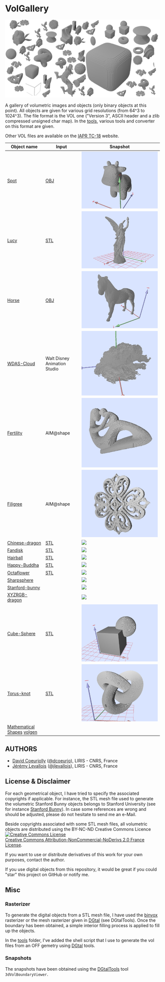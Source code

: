 # VolGallery

![](output.png)

A gallery of volumetric images and objects (only binary objects at
this point). All objects are given for
various grid resolutions (from 64^3 to 1024^3). The file format is the VOL one ("Version 3",
ASCII header and a zlib compressed unsigned char map). In the
[tools](https://github.com/dcoeurjo/VolGallery/tree/master/tools),
various tools and converter on this format are given.

Other  VOL files are available on the [IAPR TC-18](http://tc18.org) website.


Object name | Input | Snapshot
----------- | ----- | --------
[Spot](https://github.com/dcoeurjo/VolGallery/tree/master/Spot) | [OBJ](https://github.com/dcoeurjo/VolGallery/tree/master/Spot/spot.obj) | ![](Spot/spot.png)
[Lucy](https://github.com/dcoeurjo/VolGallery/tree/master/Lucy) | [STL](https://github.com/dcoeurjo/VolGallery/tree/master/Lucy/lucy.stl) | ![](Lucy/lucy.png)
[Horse](https://github.com/dcoeurjo/VolGallery/tree/master/Horse) | [OBJ](https://github.com/dcoeurjo/VolGallery/tree/master/Horse/horse.obj) | ![](Horse/horse.png)
[WDAS-Cloud](https://github.com/dcoeurjo/VolGallery/tree/master/WDAS-Cloud) | Walt Disney Animation Studio | ![](WDAS-Cloud/wdas_cloud.png)
[Fertility](https://github.com/dcoeurjo/VolGallery/tree/master/Fertility) | AIM@shape | ![](Fertility/fertility.png)
[Filigree](https://github.com/dcoeurjo/VolGallery/tree/master/Filigree) | AIM@shape | ![](Filigree/filigree.png)
[Chinese-dragon](https://github.com/dcoeurjo/VolGallery/tree/master/Chinese-dragon) | [STL](https://github.com/dcoeurjo/VolGallery/tree/master/Chinese-dragon/dragon.stl) | ![](Chinese-dragon/dragon.png)
[Fandisk](https://github.com/dcoeurjo/VolGallery/tree/master/Fandisk) | [STL](https://github.com/dcoeurjo/VolGallery/tree/master/Fandisk/fandisk.stl) | ![](Fandisk/fandisk.png)
[Hairball](https://github.com/dcoeurjo/VolGallery/tree/master/Hairball) | [STL](https://github.com/dcoeurjo/VolGallery/tree/master/Hairball/hairball.obj.gz) | ![](Hairball/hairball.png)
[Happy-Buddha](https://github.com/dcoeurjo/VolGallery/tree/master/Happy-Buddha) | [STL](https://github.com/dcoeurjo/VolGallery/tree/master/Happy-Buddha/buddha.stl) | ![](Happy-Buddha/buddha.png)
[Octaflower](https://github.com/dcoeurjo/VolGallery/tree/master/Octaflower) | [STL](https://github.com/dcoeurjo/VolGallery/tree/master/Octaflower/octa-flower17k.stl) | ![](Octaflower/octa-flower.png)
[Sharpsphere](https://github.com/dcoeurjo/VolGallery/tree/master/Sharpsphere) |  | ![](Sharpsphere/sharpsphere.png)
[Stanford-bunny](https://github.com/dcoeurjo/VolGallery/tree/master/Stanford-bunny) |  | ![](Stanford-bunny/bunny.png)
[XYZRGB-dragon](https://github.com/dcoeurjo/VolGallery/tree/master/XYZRGB-dragon) |  | ![](XYZRGB-dragon/xyz-dragon.png)
[Cube-Sphere](https://github.com/dcoeurjo/VolGallery/tree/master/CubeSphere) | [STL](https://github.com/dcoeurjo/VolGallery/tree/master/CubeSphere/cubesphere.stl) | ![](CubeSphere/cubesphere.png)
[Torus-knot](https://github.com/dcoeurjo/VolGallery/tree/master/Torus-knot) | [STL](https://github.com/dcoeurjo/VolGallery/tree/master/Torus-knot/Torus_Knot.STL) | ![](Torus-knot/snapshot.png)
[Mathematical Shapes](https://github.com/dcoeurjo/VolGallery/tree/master/Shapes)  [volgen](http://liris.cnrs.fr/%7Edcoeurjo/Code/SimpleVol/Volgen/) | |

## AUTHORS

* [David Coeurjolly](http://liris.cnrs.fr/david.coeurjolly) ([@dcoeurjo](https://github.com/dcoeurjo)), LIRIS - CNRS, France
* [Jérémy Levallois](http://liris.cnrs.fr/jeremy.levallois) ([@jlevallois](https://github.com/jlevallois)), LIRIS - CNRS, France


## License & Disclaimer

For each geometrical object, I have tried to specify the associated
copyrights if applicable. For instance, the STL mesh file used to
generate the volumetric Stanford Bunny objects belongs to Stanford
University (see for instance
[Stanford Bunny](https://github.com/dcoeurjo/VolGallery/tree/master/Stanford-bunny/)). In
case some references are wrong and should be adjusted, please do not
hesitate to send me an e-Mail.



Beside copyrights associated with some STL mesh files, all volumetric
objects are distributed using the BY-NC-ND Creative Commons Licence <a
rel="license"
href="http://creativecommons.org/licenses/by-nc-nd/2.0/fr/deed.en"><img
alt="Creative Commons License" style="border-width:0"
src="http://i.creativecommons.org/l/by-nc-nd/2.0/fr/88x31.png"
/></a><br /> <a rel="license"
href="http://creativecommons.org/licenses/by-nc-nd/2.0/fr/deed.en">Creative
Commons Attribution-NonCommercial-NoDerivs 2.0 France License</a>.

If you want to use or distribute derivatives of this work for your own
purposes, contact the author.

If you use digital objects from this repository, it would be great if
you could "star" this project on GitHub or notify me.

## Misc

### Rasterizer

To generate the digital objects  from a STL mesh file, I have used the
[binvox](http://www.cs.princeton.edu/~min/binvox/) rasterizer or the mesh rasterizer
given in [DGtal](https://dgtal.org) (see DGtalTools). Once
the boundary has been obtained, a simple interior filling process is
applied to fill up the objects.

In the [tools](https://github.com/dcoeurjo/VolGallery/tree/master/tools) folder, I've added
the shell script that I use to generate the vol files from an OFF gemetry using [DGtal](dgtal.org) tools.


### Snapshots

The snapshots have been obtained using the
[DGtalTools](https://github.com/DGtal-team/DGtalTools) tool ```3dVolBoundaryViewer```.
